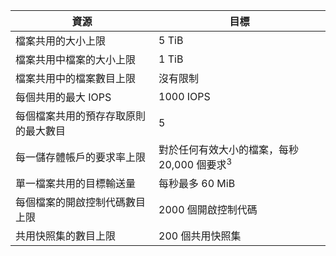 | 資源 | 目標 |
|----------|---------------|
| 檔案共用的大小上限 | 5 TiB |
| 檔案共用中檔案的大小上限 | 1 TiB |
| 檔案共用中的檔案數目上限 | 沒有限制 |
| 每個共用的最大 IOPS | 1000 IOPS |
| 每個檔案共用的預存存取原則的最大數目 | 5 |
| 每一儲存體帳戶的要求率上限 | 對於任何有效大小的檔案，每秒 20,000 個要求<sup>3</sup> |
| 單一檔案共用的目標輸送量 | 每秒最多 60 MiB |
| 每個檔案的開啟控制代碼數目上限 | 2000 個開啟控制代碼 |
| 共用快照集的數目上限 | 200 個共用快照集 |
